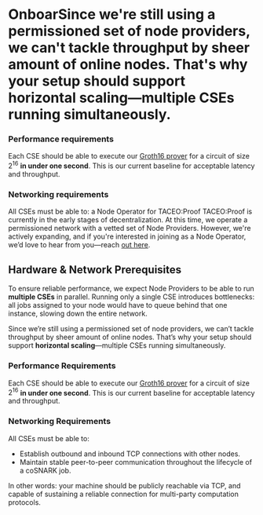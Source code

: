 # OnboarSince we're still using a permissioned set of node providers, we can't tackle throughput by sheer amount of online nodes. That's why your setup should support **horizontal scaling**—multiple CSEs running simultaneously.

### Performance requirements
Each CSE should be able to execute our [Groth16 prover](https://github.com/TaceoLabs/co-snarks/tree/main/co-circom/co-groth16) for a circuit of size $2^{16}$ **in under one second**. This is our current baseline for acceptable latency and throughput.

### Networking requirements
All CSEs must be able to: a Node Operator for TACEO:Proof
TACEO:Proof is currently in the early stages of decentralization. At this time, we operate a permissioned network with a vetted set of Node Providers. However, we're actively expanding, and if you're interested in joining as a Node Operator, we’d love to hear from you—reach [out here](mailto:office@taceo.io).



## Hardware & Network Prerequisites
To ensure reliable performance, we expect Node Providers to be able to run **multiple CSEs** in parallel. Running only a single CSE introduces bottlenecks: all jobs assigned to your node would have to queue behind that one instance, slowing down the entire network.

Since we’re still using a permissioned set of node providers, we can’t tackle throughput by sheer amount of online nodes. That’s why your setup should support **horizontal scaling**—multiple CSEs running simultaneously.

### Performance Requirements
Each CSE should be able to execute our [Groth16 prover](https://github.com/TaceoLabs/co-snarks/tree/main/co-circom/co-groth16) for a circuit of size $2^{16}$ **in under one second**. This is our current baseline for acceptable latency and throughput.

### Networking Requirements
All CSEs must be able to:
* Establish outbound and inbound TCP connections with other nodes.
* Maintain stable peer-to-peer communication throughout the lifecycle of a coSNARK job.

In other words: your machine should be publicly reachable via TCP, and capable of sustaining a reliable connection for multi-party computation protocols.

